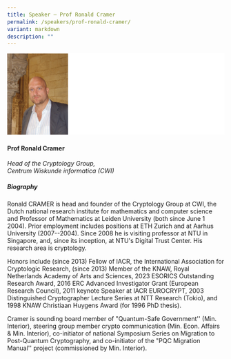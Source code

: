 ```yaml
---
title: Speaker – Prof Ronald Cramer
permalink: /speakers/prof-ronald-cramer/
variant: markdown
description: ""
---
```

![](/images/2024%20speakers/Prof_Ronald_Cramer.png)
#### **Prof Ronald Cramer**

*Head of the Cryptology Group, <br> Centrum Wiskunde informatica (CWI)*

##### **Biography**
Ronald CRAMER is head and founder of the Cryptology Group at CWI, the Dutch national research institute for mathematics and computer science and Professor of Mathematics at Leiden University (both since June 1 2004). Prior employment includes positions at ETH Zurich and at Aarhus University (2007--2004).
Since 2008 he is visiting professor at NTU in Singapore, and, since its inception, at NTU's  Digital Trust Center. His research area is cryptology.

Honors include (since 2013) Fellow of IACR, the International Association for Cryptologic Research, (since 2013)  Member of the KNAW, Royal Netherlands Academy of Arts and Sciences, 2023 ESORICS Outstanding Research Award, 2016 ERC Advanced Investigator Grant (European Research Council),  2011 keynote Speaker at IACR EUROCRYPT, 2003 Distinguished Cryptographer Lecture Series at NTT Research (Tokio), and 
1998 KNAW Christiaan Huygens Award (for 1996 PhD thesis).

Cramer is sounding board member of "Quantum-Safe Government'' 
(Min. Interior), steering group member crypto communication (Min. Econ. Affairs &amp; Min. Interior), co-initiator of national Symposium Series on Migration to Post-Quantum Cryptography, and co-initiator of the "PQC Migration Manual'' project (commissioned by Min. Interior).
